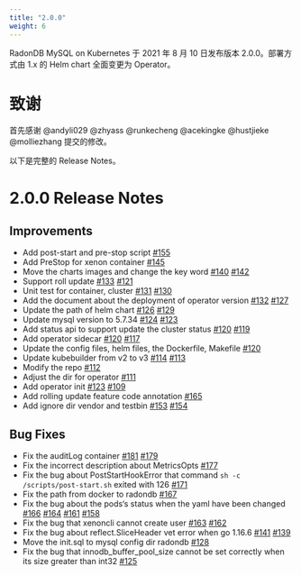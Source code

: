 ```yaml
---
title: "2.0.0"
weight: 6
---
```


RadonDB MySQL on Kubernetes 于 2021 年 8 月 10 日发布版本 2.0.0。部署方式由 1.x 的 Helm chart 全面变更为 Operator。

# **致谢**

首先感谢 @andyli029 @zhyass @runkecheng @acekingke @hustjieke @molliezhang 提交的修改。


以下是完整的 Release Notes。

# **2.0.0 Release Notes**

## Improvements
- Add post-start and pre-stop script [#155](https://github.com/radondb/radondb-mysql-kubernetes/pull/155)
- Add PreStop for xenon container [#145](https://github.com/radondb/radondb-mysql-kubernetes/issue/145)
- Move the charts images and change the key word [#140](https://github.com/radondb/radondb-mysql-kubernetes/issue/140) [#142](https://github.com/radondb/radondb-mysql-kubernetes/pull/142)
- Support roll update [#133](https://github.com/radondb/radondb-mysql-kubernetes/pull/133) [#121](https://github.com/radondb/radondb-mysql-kubernetes/issue/121)
- Unit test for container, cluster [#131](https://github.com/radondb/radondb-mysql-kubernetes/pull/131) [#130](https://github.com/radondb/radondb-mysql-kubernetes/issue/130)
- Add the document about the deployment of operator version [#132](https://github.com/radondb/radondb-mysql-kubernetes/pull/132) [#127](https://github.com/radondb/radondb-mysql-kubernetes/issue/127)
- Update the path of helm chart [#126](https://github.com/radondb/radondb-mysql-kubernetes/issue/126) [#129](https://github.com/radondb/radondb-mysql-kubernetes/pull/129)
- Update mysql version to 5.7.34 [#124](https://github.com/radondb/radondb-mysql-kubernetes/pull/124) [#123](https://github.com/radondb/radondb-mysql-kubernetes/issue/123)
- Add status api to support update the cluster status [#120](https://github.com/radondb/radondb-mysql-kubernetes/pull/120) [#119](https://github.com/radondb/radondb-mysql-kubernetes/issue/119)
- Add operator sidecar [#120](https://github.com/radondb/radondb-mysql-kubernetes/pull/120) [#117](https://github.com/radondb/radondb-mysql-kubernetes/issue/117)
- Update the config files, helm files, the Dockerfile, Makefile [#120](https://github.com/radondb/radondb-mysql-kubernetes/pull/120)
- Update kubebuilder from v2 to v3 [#114](https://github.com/radondb/radondb-mysql-kubernetes/pull/114) [#113](https://github.com/radondb/radondb-mysql-kubernetes/issue/113)
- Modify the repo [#112](https://github.com/radondb/radondb-mysql-kubernetes/pull/112)
- Adjust the dir for operator [#111](https://github.com/radondb/radondb-mysql-kubernetes/pull/111)
- Add operator init [#123](https://github.com/radondb/radondb-mysql-kubernetes/pull/123) [#109](https://github.com/radondb/radondb-mysql-kubernetes/pull/109)
- Add rolling update feature code annotation [#165](https://github.com/radondb/radondb-mysql-kubernetes/issue/165)
- Add ignore dir vendor and testbin [#153](https://github.com/radondb/radondb-mysql-kubernetes/issue/153) [#154](https://github.com/radondb/radondb-mysql-kubernetes/pull/154)

## Bug Fixes
- Fix the auditLog container [#181](https://github.com/radondb/radondb-mysql-kubernetes/pill/181) [#179](https://github.com/radondb/radondb-mysql-kubernetes/issues/179)
- Fix the incorrect description about MetricsOpts [#177](https://github.com/radondb/radondb-mysql-kubernetes/pull/177)
- Fix the bug about PostStartHookError that command `sh -c /scripts/post-start.sh` exited with 126 [#171](https://github.com/radondb/radondb-mysql-kubernetes/issues/171)
- Fix the path from docker to radondb [#167](https://github.com/radondb/radondb-mysql-kubernetes/pull/167)
- Fix the bug about the pods‘s status when the yaml have been changed [#166](https://github.com/radondb/radondb-mysql-kubernetes/pull/166) [#164](https://github.com/radondb/radondb-mysql-kubernetes/pull/164) [#161](https://github.com/radondb/radondb-mysql-kubernetes/pull/161) [#158](https://github.com/radondb/radondb-mysql-kubernetes/issue/158)
- Fix the bug that xenoncli cannot create user [#163](https://github.com/radondb/radondb-mysql-kubernetes/pull/163) [#162](https://github.com/radondb/radondb-mysql-kubernetes/issues/162)
- Fix the bug about reflect.SliceHeader vet error when go 1.16.6 [#141](https://github.com/radondb/radondb-mysql-kubernetes/pull/141) [#139](https://github.com/radondb/radondb-mysql-kubernetes/issues/139)
- Move the init.sql to mysql config dir radondb [#128](https://github.com/radondb/radondb-mysql-kubernetes/issues/128)
- Fix the bug that innodb_buffer_pool_size cannot be set correctly when its size greater than int32 [#125](https://github.com/radondb/radondb-mysql-kubernetes/issues/125)
